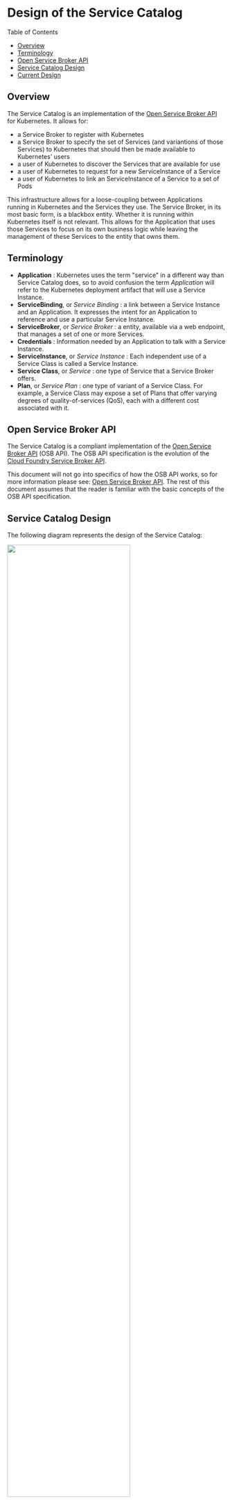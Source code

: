 # Design of the Service Catalog

Table of Contents
- [Overview](#overview)
- [Terminology](#terminology)
- [Open Service Broker API](#open-service-broker-api)
- [Service Catalog Design](#service-catalog-design)
- [Current Design](#current-design)

## Overview

The Service Catalog is an implementation of the
[Open Service Broker API](https://github.com/openservicebrokerapi) for
Kubernetes. It allows for:
- a Service Broker to register with Kubernetes
- a Service Broker to specify the set of Services (and variantions of those
  Services) to Kubernetes that should then be made available to Kubernetes'
  users
- a user of Kubernetes to discover the Services that are available for use
- a user of Kubernetes to request for a new ServiceInstance of a Service
- a user of Kubernetes to link an ServiceInstance of a Service to a set of Pods

This infrastructure allows for a loose-coupling between Applications
running in Kubernetes and the Services they use.
The Service Broker, in its most basic form, is a blackbox entity. Whether
it is running within Kubernetes itself is not relevant. This allows for
the Application that uses those Services to focus on its own business logic
while leaving the management of these Services to the entity that owns
them.

## Terminology

- **Application** : Kubernetes uses the term "service" in a different way
  than Service Catalog does, so to avoid confusion the term *Application*
  will refer to the Kubernetes deployment artifact that will use a Service
  Instance.
- **ServiceBinding**, or *Service Binding* : a link between a Service Instance
  and an Application. It expresses the intent for an Application to
  reference and use a particular Service Instance.
- **ServiceBroker**, or *Service Broker* : a entity, available via a web endpoint,
  that manages a set of one or more Services.
- **Credentials** : Information needed by an Application to talk with a
  Service Instance.
- **ServiceInstance**, or *Service Instance* : Each independent use of a Service
  Class is called a Service Instance.
- **Service Class**, or *Service* : one type of Service that a Service Broker
  offers.
- **Plan**, or *Service Plan* : one type of variant of a Service Class. For
  example, a Service Class may expose a set of Plans that offer
  varying degrees of quality-of-services (QoS), each with a different
  cost associated with it.

## Open Service Broker API

The Service Catalog is a compliant implementation of the
[Open Service Broker API](https://github.com/openservicebrokerapi/servicebroker/blob/master/spec.md) (OSB API). The OSB API specification is the evolution of
the [Cloud Foundry Service Broker API](https://docs.cloudfoundry.org/services/api.html).

This document will not go into specifics of how the OSB API works, so for
more information please see:
[Open Service Broker API](https://github.com/openservicebrokerapi/servicebroker).
The rest of this document assumes that the reader is familiar with the
basic concepts of the OSB API specification.

## Service Catalog Design

The following diagram represents the design of the Service Catalog:

<img src="images/desired.png" width="75%" height="75%">

Note that the current state of the project does not full support everything
as described in this design yet, but it is useful to start with our goals
and then point out the places (via a **[DIFF]** marker) where our current
state of the project differs.

At the core of the Service Catalog, as with the Kubernetes core, is an
API Server and a Controller. The API Server is an HTTP(s) RESTful front-end for
a storage component. Users of the system, as well as other components of
the system, interact with the API server to perform CRUD type of operations
on the Service Catalog's resource model. As with Kubernetes itself, the
`kubectl` command line tool can be used to interact with the Service Catalog
resource model.

The storage component behind the Service Catalog's API Server can either be
[etcd](https://github.com/coreos/etcd) or
[Custom Resources](https://kubernetes.io/docs/concepts/api-extension/custom-resources/) (CRDs).
The `rest.storage` interface abstracts the specific persistent storage
facility being used.
When etcd is used, the instance(s) of etcd will be distinct from the etcd
instances of the Kubernetes core - meaning, the Service Catalog will have its
own persistent storage that is separate from the Kubernetes core.
When CRDs are used, those resources will be stored in the Kubernetes core
and therefore a separate persistent storage (from Kubernetes) is not needed.

**[DIFF]** *As of now the API Server can only use etcd as its persistent
storage. The plan is to add support for CRDs to the `rest.storage` interface
of the API Server in the near future.*

The Service Catalog resource model is defined within a file called
`pkg/apis/servicecatalog/types.go` and the initial (current) version
of the model is in `pkg/apis/servicecatalog/v1alpha1/`.  As of now there is
only one version of the model but over time additional versions will be
created and each will have its own sub-directory under
`pkg/apis/servicecatalog/`.

**TODO** add a brief discussion of how resources are created and we'll
use the Status section to know when its fully realized.  Instead of the
"claim" model that is used by other parts of Kube.

The Controller is the brains of the Service Catalog. It monitors the
resource model (via watches on the API server), and takes the appropriate
actions based on the changes it detects.

To understand the Service Catalog resource model, it is best to walk through
a typical workflow:

### Registering a Service Broker

**TODO** Talk about namespaces - ServiceBrokers, ServiceClasses are not in a ns.
But ServiceInstances, ServiceBindings, Secrets and ConfigMaps are. However, instances
can be in different NS's than the rest (which must all be in the same).

Before a Service can be used by an Application it must first be registered
with the Kubernetes platform. Since Services are managed by Service Brokers
we must first register the Service Broker by creating an instance of a
`ServiceBroker`:

    kubectl create -f broker.yaml

where `broker.yaml` might look like:

    apiVersion: servicecatalog.k8s.io/v1alpha1
    kind: ServiceBroker
    metadata:
      name: BestDataBase
    spec:
      url: http://bestdatabase.com

**TODO** beef-up theses sample resource snippets

After a `ServiceBroker` resource is created the Service Catalog Controller will
receive an event indicating its addition to the datastore. The Controller
will then query the Service Broker (at the `url` specified) for the list
of available Services. Each Service will then have a corresponding
`ServiceClass` resource created:

    apiVersion: servicecatalog.k8s.io/v1alpha1
    kind: ServiceClass
    metadata:
      name: smallDB
      brokerName: BestDataBase
      plans...

Notice that each Service can have one or more Plans associated with it.

**TODO** Anything special about the CF flows we need to discuss?

Users can then query for the list of available Services:

    kubectl get services

### Creating a Service Instance

Before a Service can be used, a new ServiceInstance of it must be created. This is
done by creating a new `ServiceInstance` resource:

    kubectl create -f instance.yaml

where `instance.yaml` might look like:

    apiVersion: servicecatalog.k8s.io/v1alpha1
    kind: ServiceInstance
    metadata:
      name: johnsDB
    spec:
      serviceClassName: smallDB

Within the `ServiceInstance` resource is the specified Plan to be used. This allows
for the user of the Service to indicate which variant of the Service they
want - perhaps based on QoS type of variants.

When creating a ServiceInstance, extra metadata (called "parameters") can be
passed in to help configure the new Service being provisioned. Parameters
can be provided two different ways: raw JSON or referencing a Kubernetes
Secret. In the case of a Secret, the Secret name and key holding the
parameters must be provided.
The value of the key must be JSON that is then
merged with any other parameters specified. It is an error for two
sets of parameters to include the same top-level JSON property name.

When referencing a Secret it is important to note that any updates made to
the Secret will not automatically cause the Service Catalog to send an
update request to the Service Broker for the Service Instance. In other words,
the Service Catalog is not watching for Secret changes. In order to force an
update to occur you must manually change something within the
ServiceInstanceSpec resource that would cause a reconciliation to occur.
Within the ServiceInstanceSpec is a property called `UpdateRequests` which
can be incremented to cause this to happen.

**TODO** Discuss the parameters that can be passed in

Once an `ServiceInstance` resource is created, the Controller talks with the
specified Service Broker to create a new ServiceInstance of the desired Service.

There are two modes for provisioning:
[synchronous and asynchronous](https://github.com/openservicebrokerapi/servicebroker/blob/master/spec.md#synchronous-and-asynchronous-operations)

For synchronous operations, a request is made to the Service Broker and upon
successful completion of the request (200 OK), Service Instance can now be used by
Application.

Some brokers support
[asynchronous](https://github.com/openservicebrokerapi/servicebroker/blob/master/spec.md#asynchronous-operations)
flows. When a Controller makes a request to Service Broker to
create/update/deprovision a Service Instance, the Service Broker responds with
202 ACCEPTED, and will provide endpoint at
GET /v2/service_instances/<service_instance_id>/last_operation
where the Controller can poll the status of the request.

Service Broker may return a last_operation field that then should be sent
for each last_operation request. Controller will poll while the state of
the poll request is 'in_progress'. Controller can also implement a max
timeout that it will poll before considering the provision failed and will
stop polling and mark the provisioning as failed.

While a Service Instance has an asynchronous operation in progress, controller
must ensure that there no other operations (provision,deprovision,update,bind,unbind).

**TODO** test to see if we have checks to block people from using an ServiceInstance
before its fully realized. We shouldn't let the SB be the one to detect this.

### Using a Service Instance

Before a Service Instance can be used it must be "bound" to an Application.
This means that a link, or usage intent, between an Application and the
Service Instance must be established. This is done by creating a new
`ServiceBinding` resource:

    kubectl create -f binding.yaml

where `instance.yaml` might look like:

    apiVersion: servicecatalog.k8s.io/v1alpha1
    kind: ServiceBinding
    metadata:
      name: johnsServiceBinding
    spec:
      secretName: johnSecret
      ...Pod selector labels...

The Controller, upon being notified of the new `ServiceBinding` resource, will
then talk to the Service Broker to create a new ServiceBinding for the specified
Service Instance.

Within the ServiceBinding object that is returned from the Service Broker are
a set of Credentials. These Credentials contain all of the information
needed for the application to talk with the Service Instance. For example,
it might include things such as:
- coordinates (URL) of the Service Instance
- user-id and password to access the Service Instance

The OSB API specification does not mandate what properties might appear
in the Credentials, so the Application is required to understand the
specified data returned and how to use it properly. This is typically done
by reading the documentation of the Service.

The Credentials will not be stored in the Service Catalog's datastore.
Rather, they will be stored in the Kubenetes core as Secrets and a reference
to the Secret will be saved within the `ServiceBinding` resource. If the
ServiceBinding `Spec.SecretName` is not specified then the Controller will
use the ServiceBinding `Name` property as the name of the Secret.

ServiceBindings are not required to be in the same Kubenetes Namespace
as the Service Instance. This allows for sharing of Service Instances
across Applications and Namespaces.

In addition to the Secret, the Controller will also create a Pod Injection
Policy (PIP) resource in the Kubernetes core. See the
[PIP Proposal](https://github.com/kubernetes/community/pull/254) for more
information, but in short, the PIP defines how to modify the specification
of a Pod during its creation to include additional volumes and environment
variables.
In particular, Service Catalog will use PIPs to allow the Application
owner to indicate how the Secret should be made available to its Pods. For
example, they may define a PIP to indicate that the Secret should be mounted
into its Pods. Or perhaps the Secret's names/values should be exposed as
environment variables.

PIPs will use label selectors to indicate which Pods will be modified.
For example:

    kind: PodInjectionPolicy
    apiVersion: extensions/v1alpha1
    metadata:
      name: allow-database
      namespace: myns
    spec:
      selector:
        matchLabels:
          role: frontend
      env:
        - name: DB_PORT
          value: 6379

defines a PIP that will add an environment variable called `DB_PORT` with
a value of `6379` to all Pods that have a label of `role` with a value
of `frontend`.

Eventually, the OSB API specification will hopefully have additional metadata
about the Credentials to indicate which fields are considered "secret" and
which are not. When that support is available expect the non-secret Credential
information to be placed into a ConfigMap instead of a Secret.

Once the Secret is made available to the Application's Pods, it is then up
to the Application code to use that information to talk to the Service
ServiceInstance.

### Deleting Service Instances

As with all resources in Kubernetes, you can delete any of the Service
Catalog resource by doing an HTTP DELETE to the resource's URL. However,
it is important to note the you can not delete a Service Instance while
there are ServiceBindings associated with it.  In other words, before a Service
ServiceInstance can be delete, you must first delete all of its ServiceBindings.
Attempting to delete an ServiceInstance that still has a ServiceBinding will fail
and generate an error.

Deleting a ServiceBinding will also, automatically, delete any Secrets or ConfigMaps
that might be associated with it.

**TODO** what happens to the Pods using them?

## Current Design

The sections above describe the current plans and design for the Service
Catalog. However, there are certain pieces that are not in place yet and
so the code does not necessarily align with it. The current design actually
looks more like this:

<img src="images/current.png" width="75%" height="75%">

Below are the key aspects of the code that differ from the design above:

- The API Server can only use etcd as its persistent store.
- The API Server is not connected to the Controller, which means it's not
  actually used as part of the running system yet. Any resources created
  by talking to the API Server will be stored but nothing beyond storing
  them will happen.
